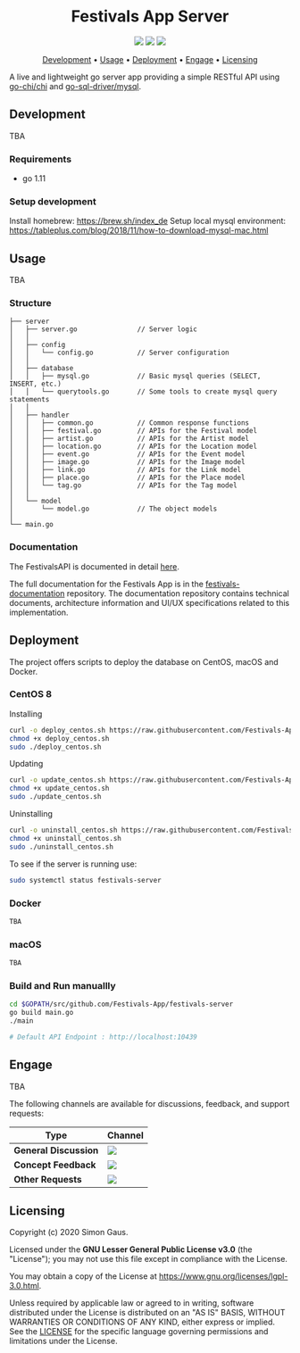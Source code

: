 <h1 align="center">
    Festivals App Server
</h1>

<p align="center">
   <a href="https://github.com/festivals-app/festivals-server/commits/" title="Last Commit"><img src="https://img.shields.io/github/last-commit/festivals-app/festivals-server?style=flat"></a>
   <a href="https://github.com/festivals-app/festivals-server/issues" title="Open Issues"><img src="https://img.shields.io/github/issues/festivals-app/festivals-server?style=flat"></a>
   <a href="./LICENSE" title="License"><img src="https://img.shields.io/github/license/festivals-app/festivals-server.svg"></a>
</p>

<p align="center">
  <a href="#development">Development</a> •
  <a href="#usage">Usage</a> •
  <a href="#deployment">Deployment</a> •
  <a href="#engage">Engage</a> •
  <a href="#licensing">Licensing</a>
</p>

A live and lightweight go server app providing a simple RESTful API using [go-chi/chi](https://github.com/go-chi/chi) and [go-sql-driver/mysql](https://github.com/go-sql-driver/mysql).

## Development

TBA

### Requirements

-  go 1.11

### Setup development

Install homebrew: https://brew.sh/index_de
Setup local mysql environment: https://tableplus.com/blog/2018/11/how-to-download-mysql-mac.html

## Usage

TBA

### Structure
```
├── server
│   ├── server.go               // Server logic
│   │
│   ├── config
│   │   └── config.go           // Server configuration
│   │
│   ├── database               
│   │   ├── mysql.go            // Basic mysql queries (SELECT, INSERT, etc.)
│   │   └── querytools.go       // Some tools to create mysql query statements
│   │
│   ├── handler                
│   │   ├── common.go           // Common response functions
│   │   ├── festival.go         // APIs for the Festival model
│   │   ├── artist.go           // APIs for the Artist model
│   │   ├── location.go         // APIs for the Location model
│   │   ├── event.go            // APIs for the Event model
│   │   ├── image.go            // APIs for the Image model
│   │   ├── link.go             // APIs for the Link model
│   │   ├── place.go            // APIs for the Place model
│   │   └── tag.go              // APIs for the Tag model
│   │
│   └── model
│       └── model.go            // The object models
│
└── main.go               
```

### Documentation

The FestivalsAPI is documented in detail [here](./DOCUMENTATION.md).

The full documentation for the Festivals App is in the [festivals-documentation](https://github.com/festivals-app/festivals-documentation) repository. The documentation repository contains technical documents, architecture information and UI/UX specifications related to this implementation.

## Deployment

The project offers scripts to deploy the database on CentOS, macOS and Docker.

### CentOS 8
Installing
```bash
curl -o deploy_centos.sh https://raw.githubusercontent.com/Festivals-App/festivals-server/master/deploy_centos.sh
chmod +x deploy_centos.sh
sudo ./deploy_centos.sh
```
Updating
```bash
curl -o update_centos.sh https://raw.githubusercontent.com/Festivals-App/festivals-server/master/update_centos.sh
chmod +x update_centos.sh
sudo ./update_centos.sh
```
Uninstalling
```bash
curl -o uninstall_centos.sh https://raw.githubusercontent.com/Festivals-App/festivals-server/master/uninstall_centos.sh
chmod +x uninstall_centos.sh
sudo ./uninstall_centos.sh
```
To see if the server is running use:
```bash
sudo systemctl status festivals-server
```

### Docker

```bash
TBA
```

### macOS

```bash
TBA
```

### Build and Run manuallly
```bash
cd $GOPATH/src/github.com/Festivals-App/festivals-server
go build main.go
./main

# Default API Endpoint : http://localhost:10439
```

## Engage

TBA

The following channels are available for discussions, feedback, and support requests:

| Type                     | Channel                                                |
| ------------------------ | ------------------------------------------------------ |
| **General Discussion**   | <a href="https://github.com/festivals-app/festivals-documentation/issues/new/choose" title="General Discussion"><img src="https://img.shields.io/github/issues/festivals-app/festivals-documentation/question.svg?style=flat-square"></a> </a>   |
| **Concept Feedback**    | <a href="https://github.com/festivals-app/festivals-documentation/issues/new/choose" title="Open Concept Feedback"><img src="https://img.shields.io/github/issues/festivals-app/festivals-documentation/architecture.svg?style=flat-square"></a>  |
| **Other Requests**    | <a href="mailto:phisto05@gmail.com" title="Email Festivals Team"><img src="https://img.shields.io/badge/email-Festivals%20team-green?logo=mail.ru&style=flat-square&logoColor=white"></a>   |

## Licensing

Copyright (c) 2020 Simon Gaus.

Licensed under the **GNU Lesser General Public License v3.0** (the "License"); you may not use this file except in compliance with the License.

You may obtain a copy of the License at https://www.gnu.org/licenses/lgpl-3.0.html.

Unless required by applicable law or agreed to in writing, software distributed under the License is distributed on an "AS IS" BASIS, WITHOUT WARRANTIES OR CONDITIONS OF ANY KIND, either express or implied. See the [LICENSE](./LICENSE) for the specific language governing permissions and limitations under the License.
